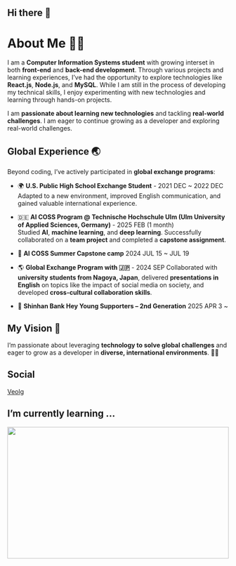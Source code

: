 ## Hi there 👋

<!--
**Bacococc/Bacococc**is a ✨ _special_ ✨ repository because its `README.md` (this file) appears on your GitHub profile

Here are some ideas to get you started:

- 🔭 I’m currently working on ...
- 🌱 I’m currently learning ...
- 👯 I’m looking to collaborate on ...
- 🤔 I’m looking for help with ...
- 💬 Ask me about ...
- 📫 How to reach me: ...
- 😄 Pronouns: ...
- ⚡ Fun fact: ...

-->

# About Me 👩‍💻

I am a **Computer Information Systems student** with growing interset in both **front-end** and **back-end development**. Through various projects and learning experiences, I’ve had the opportunity to explore technologies like **React.js**, **Node.js**, and **MySQL**. While I am still in the process of developing my technical skills, I enjoy experimenting with new technologies and learning through hands-on projects.

I am **passionate about learning new technologies** and tackling **real-world challenges**. I am eager to continue growing as a developer and exploring real-world challenges.

## Global Experience 🌏

Beyond coding, I’ve actively participated in **global exchange programs**:

- 🌍 **U.S. Public High School Exchange Student** - 2021 DEC ~ 2022 DEC
  Adapted to a new environment, improved English communication, and gained valuable international experience.  

- 🇩🇪 **AI COSS Program @ Technische Hochschule Ulm (Ulm University of Applied Sciences, Germany)** - 2025 FEB (1 month)  
  Studied **AI**, **machine learning**, and **deep learning**. Successfully collaborated on a **team project** and completed a **capstone assignment**.
   
- 🤖 **AI COSS Summer Capstone camp** 2024 JUL 15 ~ JUL 19

- 🌎 **Global Exchange Program with 🇯🇵** - 2024 SEP 
  Collaborated with **university students from Nagoya, Japan**, delivered **presentations in English** on topics like the impact of social media on society, and developed **cross-cultural collaboration skills**.

- 🏦 **Shinhan Bank Hey Young Supporters – 2nd Generation** 2025 APR 3 ~ 
  

## My Vision 🌟

I’m passionate about leveraging **technology to solve global challenges** and eager to grow as a developer in **diverse, international environments**. 🚀💡


## Social 
<a href = "https://velog.io/@bacococc/posts"> Veolg </a>

## I’m currently learning ...

<!-- [![My Skills](https://skillicons.dev/icons?i=html,css,python,java,js,ts,react,figma,linux,blender&theme=light)](https://skillicons.dev) -->

<a href="https://www.gitanimals.org/en_US?utm_medium=image&utm_source=Bacococc&utm_content=farm">
<img
  src="https://render.gitanimals.org/farms/Bacococc"
  width="100%"
  height="300"
/>
</a>
